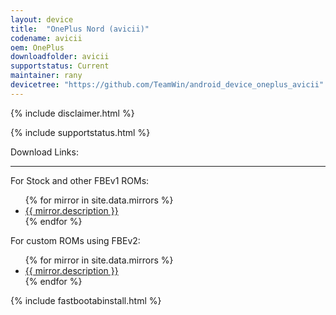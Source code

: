 ```yaml
---
layout: device
title:  "OnePlus Nord (avicii)"
codename: avicii
oem: OnePlus
downloadfolder: avicii
supportstatus: Current
maintainer: rany
devicetree: "https://github.com/TeamWin/android_device_oneplus_avicii"
---
```


{% include disclaimer.html %}

{% include supportstatus.html %}

<html>
<div class='page-heading' id='download'>Download Links:</div>
<hr />
<p class="text">For Stock and other FBEv1 ROMs:</p>
<ul>
{% for mirror in site.data.mirrors %}
  <li>
    <a href="{{ mirror.baseurl }}avicii">
      {{ mirror.description }}
    </a>
  </li>
{% endfor %}
</ul>
<p class="text">For custom ROMs using FBEv2:</p>
<ul>
{% for mirror in site.data.mirrors %}
  <li>
    <a href="{{ mirror.baseurl }}aviciiv2">
      {{ mirror.description }}
    </a>
  </li>
{% endfor %}
</ul>
</html>

{% include fastbootabinstall.html %}
